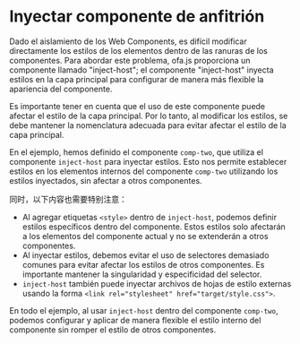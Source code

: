 <template is="exm-article">
<a href="../../publics/examples/inject-host/demo.html" preview></a>
<a href="../../publics/examples/inject-host/comp-one.html"></a>
<a href="../../publics/examples/inject-host/comp-two.html" main></a>
</template>

# Inyectar componente de anfitrión

Dado el aislamiento de los Web Components, es difícil modificar directamente los estilos de los elementos dentro de las ranuras de los componentes. Para abordar este problema, ofa.js proporciona un componente llamado "inject-host"; el componente "inject-host" inyecta estilos en la capa principal para configurar de manera más flexible la apariencia del componente.

Es importante tener en cuenta que el uso de este componente puede afectar el estilo de la capa principal. Por lo tanto, al modificar los estilos, se debe mantener la nomenclatura adecuada para evitar afectar el estilo de la capa principal.

En el ejemplo, hemos definido el componente `comp-two`, que utiliza el componente `inject-host` para inyectar estilos. Esto nos permite establecer estilos en los elementos internos del componente `comp-two` utilizando los estilos inyectados, sin afectar a otros componentes.

同时，以下内容也需要特别注意：

- Al agregar etiquetas `<style>` dentro de `inject-host`, podemos definir estilos específicos dentro del componente. Estos estilos solo afectarán a los elementos del componente actual y no se extenderán a otros componentes.
- Al inyectar estilos, debemos evitar el uso de selectores demasiado comunes para evitar afectar los estilos de otros componentes. Es importante mantener la singularidad y especificidad del selector.
- `inject-host` también puede inyectar archivos de hojas de estilo externas usando la forma `<link rel="stylesheet" href="target/style.css">`.

En todo el ejemplo, al usar `inject-host` dentro del componente `comp-two`, podemos configurar y aplicar de manera flexible el estilo interno del componente sin romper el estilo de otros componentes.

